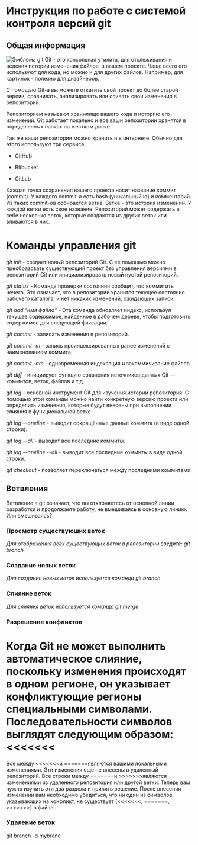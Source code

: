 # **Инструкция по работе с системой контроля версий git**

## Общая информация
![Эмблема git](icon_git.png)
Git - это консольная утилита, для отслеживания и ведения истории изменения файлов, в вашем проекте. Чаще всего его используют для кода, но можно и для других файлов. Например, для картинок - полезно для дизайнеров.

С помощью Git-a вы можете откатить свой проект до более старой версии, сравнивать, анализировать или сливать свои изменения в репозиторий.

Репозиторием называют хранилище вашего кода и историю его изменений. Git работает локально и все ваши репозитории хранятся в определенных папках на жестком диске.

Так же ваши репозитории можно хранить и в интернете. Обычно для этого используют три сервиса:

- GitHub

- Bitbucket

- GitLab

Каждая точка сохранения вашего проекта носит название коммит (commit). У каждого commit-a есть hash (уникальный id) и комментарий. Из таких commit-ов собирается ветка. Ветка - это история изменений. У каждой ветки есть свое название. Репозиторий может содержать в себе несколько веток, которые создаются из других веток или вливаются в них.

# **Команды управления git**

*git init* - создает новый репозиторий Git. С ее помощью можно преобразовать существующий проект без управления версиями в репозиторий Git или инициализировать новый пустой репозиторий.

*git status* - Команда проверки состояния сообщит, что коммитить нечего. Это означает, что в репозитории хранится текущее состояние рабочего каталога, и нет никаких изменений, ожидающих записи.

*git add "имя файла"* - Эта команда обновляет индекс, используя текущее содержимое, найденное в рабочем дереве, чтобы подготовить содержимое для следующей фиксации.

*git commit* - записать изменения в репозиторий.

*git commit -m* - запись проиндексированных ранее изменений с наименованием коммита.

*git commit -am* - одновременная индексация и закоммичивание файлов.

*git diff* - инициирует функцию сравнения источников данных Git — коммитов, веток, файлов и т.д.

*git log* - основной инструмент Git для изучения истории репозитория. С помощью этой команды можно найти конкретную версию проекта или определить изменения, которые будут внесены при выполнении слияния в функциональной ветке.

*git log --oneline*  - выводит сокращённые данные коммита (в виде одной строки).

*git log --all* - выводит все последние коммиты.

*git log --oneline --all* - выводит все последние коммиты в виде одной строки.

*git checkout* - позволяет переключаться между последними коммитами.

## Ветвления

Ветвление в git означает, что вы отклоняетесь от основной линии разработки и продолжаете работу, не вмешиваясь в основную линию.
Или вмешиваясь?

### Просмотр существуюших веток

*Для отображения всех существующих веток в репозитории введите: git branch*

### Создание новых веток
*Для создания новых веток используется команда git branch*

### Слияние веток
*Для слияния веток используется команда git merge*

### Разрешение конфликтов
Когда Git не может выполнить автоматическое слияние, поскольку изменения происходят в одном регионе, он указывает конфликтующие регионы специальными символами. Последовательности символов выглядят следующим образом:
<<<<<<<
=======
>>>>>>>
Все между <<<<<<<и =======являются вашими локальными изменениями. Эти изменения еще не внесены в удаленный репозиторий. Все строки между =======и >>>>>>>являются изменениями из удаленного репозитория или другой ветки. Теперь вам нужно изучить эти два раздела и принять решение.
После внесения изменений вам необходимо убедиться, что ни один из символов, указывающих на конфликт, не существует (<<<<<<<, =======, >>>>>>>) в файле.

### Удаление веток

git branch -d mybranc
